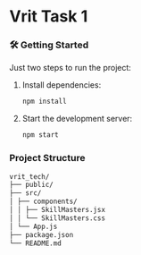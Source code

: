 #  Vrit Task 1


### 🛠️ Getting Started

Just two steps to run the project:

1. Install dependencies:
   ```bash
   npm install
2. Start the development server:
   ```bash
   npm start

### Project Structure
  ```bash
  vrit_tech/
├── public/
├── src/
│ ├── components/
│ │ ├── SkillMasters.jsx
│ │ └── SkillMasters.css
│ └── App.js
├── package.json
└── README.md

